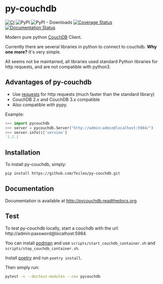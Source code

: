 # py-couchdb

[![CI](https://github.com/histrio/py-couchdb/actions/workflows/main.yml/badge.svg?branch=no-py2)](https://github.com/histrio/py-couchdb/actions/workflows/main.yml)
![PyPI](https://img.shields.io/pypi/v/pycouchdb)
![PyPI - Downloads](https://img.shields.io/pypi/dm/pycouchdb)
[![Coverage Status](https://coveralls.io/repos/github/histrio/py-couchdb/badge.svg?branch=master)](https://coveralls.io/github/histrio/py-couchdb?branch=master)
[![Documentation Status](https://readthedocs.org/projects/pycouchdb/badge/?version=latest)](https://pycouchdb.readthedocs.io/en/latest/?badge=latest)



Modern pure python [CouchDB](https://couchdb.apache.org/) Client.

Currently there are several libraries in python to connect to couchdb. **Why one more?**
It's very simple.

All seems not be maintained, all libraries used standard Python libraries for http requests, and are not compatible with python3.



## Advantages of py-couchdb

- Use [requests](http://docs.python-requests.org/en/latest/) for http requests (much faster than the standard library)
- CouchDB 2.x and CouchDB 3.x compatible
- Also compatible with pypy.


Example:

```python
>>> import pycouchdb
>>> server = pycouchdb.Server("http://admin:admin@localhost:5984/")
>>> server.info()['version']
'1.2.1'
```


## Installation

To install py-couchdb, simply:

```bash
pip install https://github.com/feiloo/py-couchdb.git
```

## Documentation

Documentation is available at http://pycouchdb.readthedocs.org.


## Test

To test py-couchdb locally, start a couchdb with the url: http://admin:password@localhost:5984.

You can install [podman](https://podman.io/) and use `scripts/start_couchdb_container.sh` and `scripts/stop_couchdb_container.sh`.

Install [poetry](https://python-poetry.org/docs/basic-usage/#project-setup) and run `poetry install`.

Then simply run:

``` bash
pytest -v --doctest-modules --cov pycouchdb
```
